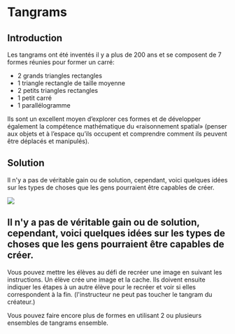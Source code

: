 # Tangrams

## Introduction

Les tangrams ont été inventés il y a plus de 200 ans et se composent de 7 formes réunies pour former un carré:

* 2 grands triangles rectangles
* 1 triangle rectangle de taille moyenne
* 2 petits triangles rectangles
* 1 petit carré
* 1 parallélogramme

Ils sont un excellent moyen d’explorer ces formes et de développer également la compétence mathématique du «raisonnement spatial» (penser aux objets et à l’espace qu’ils occupent et comprendre comment ils peuvent être déplacés et manipulés).

## Solution

Il n'y a pas de véritable gain ou de solution, cependant, voici quelques idées sur les types de choses que les gens pourraient être capables de créer.

![](https://github.com/supportingami/sami-maths-club/blob/master/maths-club-pack/images/tangrams-2.png?raw=true)

## Il n'y a pas de véritable gain ou de solution, cependant, voici quelques idées sur les types de choses que les gens pourraient être capables de créer.

Vous pouvez mettre les élèves au défi de recréer une image en suivant les instructions. Un élève crée une image et la cache. Ils doivent ensuite indiquer les étapes à un autre élève pour le recréer et voir si elles correspondent à la fin. (l'instructeur ne peut pas toucher le tangram du créateur.)

Vous pouvez faire encore plus de formes en utilisant 2 ou plusieurs ensembles de tangrams ensemble.